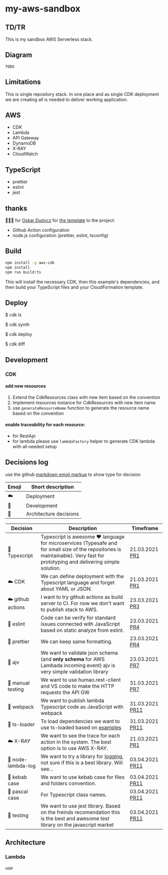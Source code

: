 # my-aws-sandbox

## TD/TR

This is my sandbox AWS Serverless stack.

## Diagram

`TODO`

## Limitations

This is single repository stack. In one place and as single CDK deployment we are creating all is needed to deliver working application.

## AWS

-   CDK
-   Lambda
-   API Gateway
-   DynamoDB
- X-RAY
- CloudWatch


## TypeScript

-   prettier
-   eslint
-   jest

## thanks

🍺🍺🍺 for [Oskar Dudycz](https://github.com/oskardudycz) for [the template](https://github.com/oskardudycz/EventSourcing.NodeJS) to the project:

-   Github Action configuration
-   node.js configuration (prettier, eslint, tsconfig)

## Build

```bash
npm install -g aws-cdk
npm install
npm run build:ts
```

This will install the necessary CDK, then this example's dependencies, and then build your TypeScript files and your CloudFormation template.

## Deploy

$ cdk ls
<list all stacks in this program>

$ cdk synth
<generates and outputs cloudformation template>

$ cdk deploy
<deploys stack to your account>

$ cdk diff
<shows diff against deployed stack>

## Development

### CDK

#### add new resources

1. Extend the CdkResources class with new item based on the convention
1. Implement resources instance for CdkResources with new item name
1. use `generateResourceName` function to generate the resource name based on the convention

#### enable traceability for each resource:

-   for RestApi
-   for lambda please use `lambdaFactory` helper to generate CDK lambda with all needed setup

## Decisions log

use the github [markdown emoji markup](https://gist.github.com/rxaviers/7360908) to show type for decision

| Emoji    | Short description      |
| -------- | ---------------------- |
| :cloud:  | Deployment             |
| :gift:   | Development            |
| :hammer: | Architecture decisions |

| Decision                 | Description                                                                                                                                                                           | Timeframe                                                         |
| ------------------------ | ------------------------------------------------------------------------------------------------------------------------------------------------------------------------------------- | ----------------------------------------------------------------- |
| :hammer: Typescript      | Typescript is awesome :heart: language for microservices (Typesafe and for small size of the repositories is maintainable). Very fast for prototyping and delivering simple solution. | 21.03.2021 [PR1](https://github.com/mjendza/aws-sandbox/pull/1)   |
| :cloud: CDK              | We can define deployment with the Typescript language and forget about YAML or JSON.                                                                                                  | 21.03.2021 [PR1](https://github.com/mjendza/aws-sandbox/pull/1)   |
| :cloud: github actions   | I want to try github actions as build server to CI. For now we don't want to publish stack to AWS.                                                                                    | 23.03.2021 [PR3](https://github.com/mjendza/aws-sandbox/pull/3)   |
| :gift: eslint            | Code can be verify for standard issues connected with JavaScript based on static analyze from eslint.                                                                                 | 23.03.2021 [PR4](https://github.com/mjendza/aws-sandbox/pull/4)   |
| :gift: prettier          | We can keep same formatting.                                                                                                                                                          | 23.03.2021 [PR4](https://github.com/mjendza/aws-sandbox/pull/4)   |
| :hammer: ajv             | We want to validate json schema (and **only schema** for AWS Lambada incoming event) ajv is very simple validation library                                                            | 23.03.2021 [PR7](https://github.com/mjendza/aws-sandbox/pull/7)   |
| :man: manual testing     | We want to use humao.rest-client and VS code to make the HTTP requests the API GW                                                                                                     | 31.03.2021 [PR7](https://github.com/mjendza/aws-sandbox/pull/7)   |
| :gift: webpack           | We want to publish lambda Typescript code as JavaScript with webpack                                                                                                                  | 31.03.2021 [PR11](https://github.com/mjendza/aws-sandbox/pull/11) |
| :gift: ts-loader         | To load dependencies we want to use ts-loaded based on [examples](https://github.com/TypeStrong/ts-loader/tree/main/examples)                                                         | 31.03.2021 [PR11](https://github.com/mjendza/aws-sandbox/pull/11) |
| :cloud: X-RAY            | We want to see the trace for each action in the system. The best option is to use AWS X-RAY.                                                                                          | 21.03.2021 [PR1](https://github.com/mjendza/aws-sandbox/pull/1)   |
| :hammer: node-lambda-log | We want to try a library for [logging](https://github.com/KyleRoss/node-lambda-log), not sure if this is a best library. Will see...                                                  | 03.04.2021 [PR11](https://github.com/mjendza/aws-sandbox/pull/11) |
| :hammer: kebab case      | We want to use kebab case for files and folders convention.                                                                                                                           | 03.04.2021 [PR11](https://github.com/mjendza/aws-sandbox/pull/11) |
| :hammer: pascal case     | For Typescript class names.                                                                                                                                                           | 03.04.2021 [PR11](https://github.com/mjendza/aws-sandbox/pull/11) |
| :hammer: testing         | We want to use jest library. Based on the freinds recomendation this is the best and awesome test library on the javascript market                                                    | 03.04.2021 [PR11](https://github.com/mjendza/aws-sandbox/pull/11) |


## Architecture
### Lambda

use 